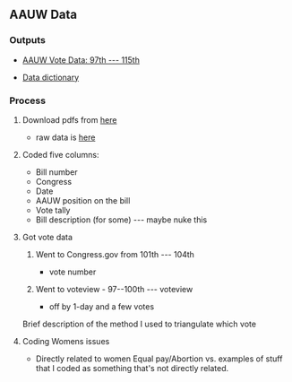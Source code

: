 ## AAUW Data

### Outputs

* [AAUW Vote Data: 97th --- 115th](aauw/aauw_votes_97-116.csv)

* [Data dictionary](data_dict.md)

### Process

1. Download pdfs from [here]()
	- raw data is [here]()

2. Coded five columns:
	- Bill number
	- Congress
	- Date
	- AAUW position on the bill
	- Vote tally
	- Bill description (for some) --- maybe nuke this

3. Got vote data
	
	1. Went to Congress.gov from 101th --- 104th
		- vote number

	2. Went to voteview	- 97--100th --- voteview
		- off by 1-day and a few votes

	Brief description of the method I used to triangulate which vote

4. Coding Womens issues
	- Directly related to women Equal pay/Abortion vs. examples of stuff that I coded as something that's not directly related.


